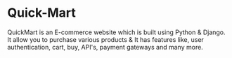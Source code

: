 # Quick-Mart
QuickMart is an E-commerce website which is built using Python &amp; Django. It allow you to purchase various products & It has features like, user authentication, cart, buy, API's, payment gateways and many more. 
